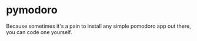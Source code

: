 # pymodoro
Because sometimes it's a pain to install any simple pomodoro app out there, you can code one yourself.
